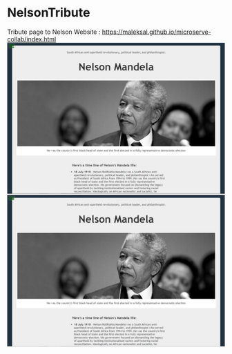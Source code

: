 # NelsonTribute
Tribute page to Nelson
Website : https://maleksal.github.io/microserve-collab/index.html
![Screenshot](/photo/screenshot_6.jpg)
![Alt text](/photo/Screenshot_6.jpg)
